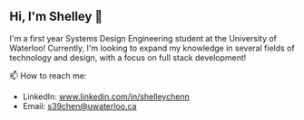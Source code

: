 ## Hi, I'm Shelley 🤠

I'm a first year Systems Design Engineering student at the University of Waterloo! Currently, I'm looking to expand my knowledge in several fields of technology and design, with a focus on full stack development!

📫 How to reach me:
- LinkedIn: www.linkedin.com/in/shelleychenn
- Email: s39chen@uwaterloo.ca

<!--
**shelleychen318/shelleychen318** is a ✨ _special_ ✨ repository because its `README.md` (this file) appears on your GitHub profile.

Here are some ideas to get you started:

- 🔭 I’m currently working on ...
- 🌱 I’m currently learning ...
- 👯 I’m looking to collaborate on ...
- 🤔 I’m looking for help with ...
- 💬 Ask me about ...
- 📫 How to reach me: ...
- 😄 Pronouns: ...
- ⚡ Fun fact: ...
-->
